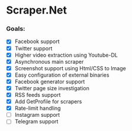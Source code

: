 # Scraper.Net

### Goals:

- [x] Facebook support
- [x] Twitter support
- [x] Higher video extraction using Youtube-DL
- [x] Asynchronous main scraper
- [x] Screenshot support using Html/CSS to Image
- [x] Easy configuration of external binaries
- [x] Facebook generator support
- [x] Twitter page size investigation
- [x] RSS feeds support
- [x] Add GetProfile for scrapers
- [x] Rate-limit handling
- [ ] Instagram support
- [ ] Telegram support
